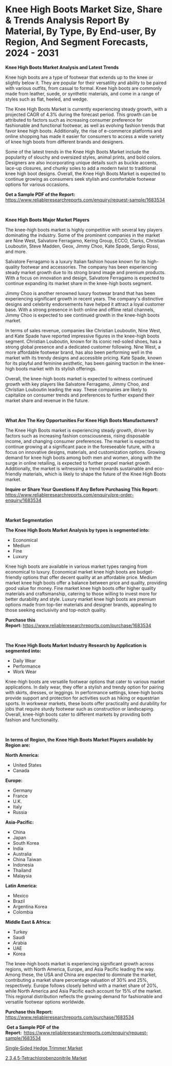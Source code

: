 <p><h1>Knee High Boots Market Size, Share & Trends Analysis Report By Material, By Type, By End-user, By Region, And Segment Forecasts, 2024 - 2031</h1></p><p><strong>Knee High Boots Market Analysis and Latest Trends</strong></p>
<p><p>Knee high boots are a type of footwear that extends up to the knee or slightly below it. They are popular for their versatility and ability to be paired with various outfits, from casual to formal. Knee high boots are commonly made from leather, suede, or synthetic materials, and come in a range of styles such as flat, heeled, and wedge.</p><p>The Knee High Boots Market is currently experiencing steady growth, with a projected CAGR of 4.3% during the forecast period. This growth can be attributed to factors such as increasing consumer preference for fashionable and functional footwear, as well as evolving fashion trends that favor knee high boots. Additionally, the rise of e-commerce platforms and online shopping has made it easier for consumers to access a wide variety of knee high boots from different brands and designers.</p><p>Some of the latest trends in the Knee High Boots Market include the popularity of slouchy and oversized styles, animal prints, and bold colors. Designers are also incorporating unique details such as buckle accents, lace-up closures, and chunky soles to add a modern twist to traditional knee high boot designs. Overall, the Knee High Boots Market is expected to continue growing as consumers seek stylish and comfortable footwear options for various occasions.</p></p>
<p><strong>Get a Sample PDF of the Report:&nbsp;</strong> <a href="https://www.reliableresearchreports.com/enquiry/request-sample/1683534">https://www.reliableresearchreports.com/enquiry/request-sample/1683534</a></p>
<p>&nbsp;</p>
<p><strong>Knee High Boots Major Market Players</strong></p>
<p><p>The knee-high boots market is highly competitive with several key players dominating the industry. Some of the prominent companies in the market are Nine West, Salvatore Ferragamo, Kering Group, ECCO, Clarks, Christian Louboutin, Steve Madden, Geox, Jimmy Choo, Kate Spade, Sergio Rossi, and more.</p><p>Salvatore Ferragamo is a luxury Italian fashion house known for its high-quality footwear and accessories. The company has been experiencing steady market growth due to its strong brand image and premium products. With a focus on innovation and design, Salvatore Ferragamo is expected to continue expanding its market share in the knee-high boots segment.</p><p>Jimmy Choo is another renowned luxury footwear brand that has been experiencing significant growth in recent years. The company's distinctive designs and celebrity endorsements have helped it attract a loyal customer base. With a strong presence in both online and offline retail channels, Jimmy Choo is expected to see continued growth in the knee-high boots market.</p><p>In terms of sales revenue, companies like Christian Louboutin, Nine West, and Kate Spade have reported impressive figures in the knee-high boots segment. Christian Louboutin, known for its iconic red-soled shoes, has a strong global presence and a dedicated customer following. Nine West, a more affordable footwear brand, has also been performing well in the market with its trendy designs and accessible pricing. Kate Spade, known for its playful and feminine aesthetic, has been gaining traction in the knee-high boots market with its stylish offerings.</p><p>Overall, the knee-high boots market is expected to witness continued growth with key players like Salvatore Ferragamo, Jimmy Choo, and Christian Louboutin leading the way. These companies are likely to capitalize on consumer trends and preferences to further expand their market share and revenue in the future.</p></p>
<p>&nbsp;</p>
<p><strong>What Are The Key Opportunities For Knee High Boots Manufacturers?</strong></p>
<p><p>The Knee High Boots market is experiencing steady growth, driven by factors such as increasing fashion consciousness, rising disposable income, and changing consumer preferences. The market is expected to continue growing at a significant pace in the foreseeable future, with a focus on innovative designs, materials, and customization options. Growing demand for knee high boots among both men and women, along with the surge in online retailing, is expected to further propel market growth. Additionally, the market is witnessing a trend towards sustainable and eco-friendly materials, which is likely to shape the future of the Knee High Boots market.</p></p>
<p><strong>Inquire or Share Your Questions If Any Before Purchasing This Report:</strong> <a href="https://www.reliableresearchreports.com/enquiry/pre-order-enquiry/1683534">https://www.reliableresearchreports.com/enquiry/pre-order-enquiry/1683534</a></p>
<p>&nbsp;</p>
<p><strong>Market Segmentation</strong></p>
<p><strong>The Knee High Boots Market Analysis by types is segmented into:</strong></p>
<p><ul><li>Economical</li><li>Medium</li><li>Fine</li><li>Luxury</li></ul></p>
<p><p>Knee high boots are available in various market types ranging from economical to luxury. Economical market knee high boots are budget-friendly options that offer decent quality at an affordable price. Medium market knee high boots offer a balance between price and quality, providing good value for money. Fine market knee high boots offer higher quality materials and craftsmanship, catering to those willing to invest more for better durability and style. Luxury market knee high boots are premium options made from top-tier materials and designer brands, appealing to those seeking exclusivity and top-notch quality.</p></p>
<p><strong>Purchase this Report:&nbsp;</strong><a href="https://www.reliableresearchreports.com/purchase/1683534">https://www.reliableresearchreports.com/purchase/1683534</a></p>
<p>&nbsp;</p>
<p><strong>The Knee High Boots Market Industry Research by Application is segmented into:</strong></p>
<p><ul><li>Daily Wear</li><li>Performance</li><li>Work Wear</li></ul></p>
<p><p>Knee-high boots are versatile footwear options that cater to various market applications. In daily wear, they offer a stylish and trendy option for pairing with skirts, dresses, or leggings. In performance settings, knee-high boots provide support and protection for activities such as hiking or equestrian sports. In workwear markets, these boots offer practicality and durability for jobs that require sturdy footwear such as construction or landscaping. Overall, knee-high boots cater to different markets by providing both fashion and functionality.</p></p>
<p>&nbsp;</p>
<p><strong>In terms of Region, the Knee High Boots Market Players available by Region are:</strong></p>
<p>
    <p> <strong> North America: </strong>
        <ul>
            <li>United States</li>
            <li>Canada</li>
        </ul>
        </p> 
    <p> <strong> Europe: </strong>
        <ul>
            <li>Germany</li>
            <li>France</li>
            <li>U.K.</li>
            <li>Italy</li>
            <li>Russia</li>
        </ul>
        </p> 
    <p> <strong> Asia-Pacific: </strong>
        <ul>
            <li>China</li>
            <li>Japan</li>
            <li>South Korea</li>
            <li>India</li>
            <li>Australia</li>
            <li>China Taiwan</li>
            <li>Indonesia</li>
            <li>Thailand</li>
            <li>Malaysia</li>
        </ul>
        </p> 
    <p> <strong> Latin America: </strong>
        <ul>
            <li>Mexico</li>
            <li>Brazil</li>
            <li>Argentina Korea</li>
            <li>Colombia</li>
        </ul>
        </p> 
    <p> <strong> Middle East & Africa: </strong>
        <ul>
            <li>Turkey</li>
            <li>Saudi</li>
            <li>Arabia</li>
            <li>UAE</li>
            <li>Korea</li>
        </ul>
    </p>
    </p>
<p><p>The knee-high boots market is experiencing significant growth across regions, with North America, Europe, and Asia Pacific leading the way. Among these, the USA and China are expected to dominate the market, contributing a market share percentage valuation of 30% and 25%, respectively. Europe follows closely behind with a market share of 20%, while North America and Asia Pacific each account for 15% of the market. This regional distribution reflects the growing demand for fashionable and versatile footwear options worldwide.</p></p>
<p><strong>Purchase this Report: </strong><a href="https://www.reliableresearchreports.com/purchase/1683534">https://www.reliableresearchreports.com/purchase/1683534</a></p>
<p>&nbsp;<strong>Get a Sample PDF of the Report:&nbsp;&nbsp;</strong><a href="https://www.reliableresearchreports.com/enquiry/request-sample/1683534">https://www.reliableresearchreports.com/enquiry/request-sample/1683534</a></p>
<p><strong></strong></p>
<p><p><a href="https://github.com/peachesmcdowel1/Market-Research-Report-List-1/blob/main/singlesided-hedge-trimmer-market.md">Single‑Sided Hedge Trimmer Market</a></p><p><a href="https://github.com/redneck06/Market-Research-Report-List-2/blob/main/2345-tetrachlorobenzonitrile-market.md">2,3,4,5-Tetrachlorobenzonitrile Market</a></p></p>